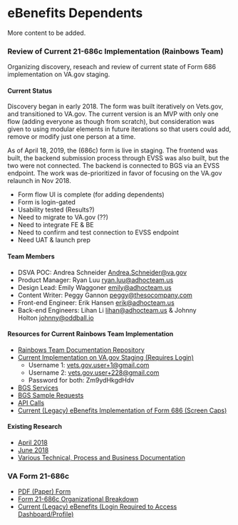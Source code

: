 # eBenefits Dependents
More content to be added.

### Review of Current 21-686c Implementation (Rainbows Team)
Organizing discovery, reseach and review of current state of Form 686 implementation on VA.gov staging.
#### Current Status
Discovery began in early 2018. The form was built iteratively on Vets.gov, and transitioned to VA.gov. The current version is an MVP with only one flow (adding everyone as though from scratch), but consideration was given to using modular elements in future iterations so that users could add, remove or modify just one person at a time.

As of April 18, 2019, the (686c) form is live in staging. The frontend was built, the backend submission process through EVSS was also built, but the two were not connected. The backend is connected to BGS via an EVSS endpoint.
The work was de-prioritized in favor of focusing on the VA.gov relaunch in Nov 2018.

- Form flow UI is complete (for adding dependents)
- Form is login-gated
- Usability tested (Results?)
- Need to migrate to VA.gov (??)
- Need to integrate FE & BE
- Need to confirm and test connection to EVSS endpoint
- Need UAT & launch prep

#### Team Members
- DSVA POC: Andrea Schneider Andrea.Schneider@va.gov
- Product Manager: Ryan Luu ryan.luu@adhocteam.us
- Design Lead: Emily Waggoner emily@adhocteam.us
- Content Writer: Peggy Gannon peggy@thesocompany.com
- Front-end Engineer: Erik Hansen erik@adhocteam.us
- Back-end Engineers: Lihan Li lihan@adhocteam.us & Johnny Holton johnny@oddball.io
#### Resources for Current Rainbows Team Implementation
- [Rainbows Team Documentation Repository](https://github.com/department-of-veterans-affairs/vets.gov-team/tree/master/Products/Disability/Declare%20Dependent%20686)
- [Current Implementation on VA.gov Staging (Requires Login)](https://staging.va.gov/disability-benefits/apply/dependents/introduction) 
  - Username 1: vets.gov.user+1@gmail.com
  - Username 2: vets.gov.user+228@gmail.com
  - Password for both: Zm9ydHkgdHdv
- [BGS Services](https://github.com/department-of-veterans-affairs/vets.gov-team/tree/master/Products/Disability/Declare%20Dependent%20686/Discovery/bgs-sample-requests)
- [BGS Sample Requests](https://github.com/department-of-veterans-affairs/vets.gov-team/tree/master/Products/Disability/Declare%20Dependent%20686/Discovery/bgs-sample-requests)
- [API Calls](https://github.com/department-of-veterans-affairs/vets.gov-team/blob/master/Products/Disability/Declare%20Dependent%20686/api%20calls.md)
- [Current (Legacy) eBenefits Implementation of Form 686 (Screen Caps)](https://github.com/department-of-veterans-affairs/vets.gov-team/tree/master/Products/Disability/Declare%20Dependent%20686/Discovery/bgs-sample-requests)
#### Existing Research
- [April 2018](https://github.com/department-of-veterans-affairs/vets.gov-team/tree/master/Products/Disability/Declare%20Dependent%20686/Design/Usability%20Research%20April%202018)
- [June 2018](https://github.com/department-of-veterans-affairs/vets.gov-team/tree/master/Products/Disability/Declare%20Dependent%20686/Design/Usability%20Research%20June%202018)
- [Various Technical, Process and Business Documentation](https://github.com/department-of-veterans-affairs/vets.gov-team/tree/master/Products/Disability/Declare%20Dependent%20686/Discovery)
### VA Form 21-686c
- [PDF (Paper) Form](https://www.vba.va.gov/pubs/forms/VBA-21-686c-ARE.pdf)
- [Form 21-686c Organizational Breakdown](https://github.com/department-of-veterans-affairs/va.gov-team/blob/master/teams/vsa/teams/ebenefits/design/dependents/686c_Breakdown_W1.pdf)
- [Current (Legacy) eBenefits (Login Required to Access Dashboard/Profile)](https://www.ebenefits.va.gov/ebenefits/homepage)
